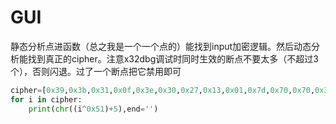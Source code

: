 # GUI

静态分析点进函数（总之我是一个一个点的）能找到input加密逻辑。然后动态分析能找到真正的cipher。注意x32dbg调试时同时生效的断点不要太多（不超过3个），否则闪退。过了一个断点把它禁用即可
```py
cipher=[0x39,0x3b,0x31,0x0f,0x3e,0x30,0x27,0x13,0x01,0x7d,0x70,0x70,0x3,0x7d,0x38,0xe,0x7a,0x23,0x7c,0x0b,0x1a,0x3c,0x7d,0x39,0x7f,0x3c,0x4d,0x4d,0x4d,0x29]
for i in cipher:
    print(chr((i^0x51)+5),end='')
```